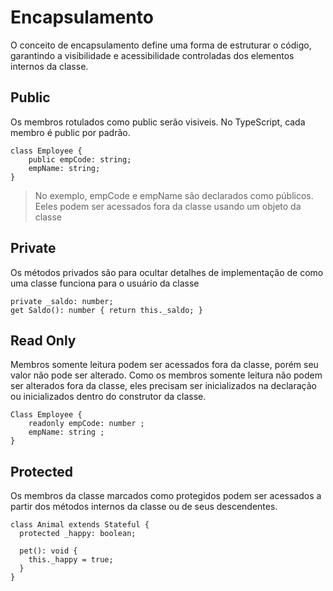# Encapsulamento

O conceito de encapsulamento define uma forma de estruturar o código, garantindo a visibilidade e acessibilidade controladas dos elementos internos da classe.

## Public

Os membros rotulados como public serão visiveis. No TypeScript, cada membro é public por padrão. 

```
class Employee {
    public empCode: string;
    empName: string;
}
```

> No exemplo, empCode e empName são declarados como públicos. Eeles podem ser acessados fora da classe usando um objeto da classe

## Private

Os métodos privados são para ocultar detalhes de implementação de como uma classe funciona para o usuário da classe

```
private _saldo: number;
get Saldo(): number { return this._saldo; }
```

## Read Only

Membros somente leitura podem ser acessados fora da classe, porém seu valor não pode ser alterado. Como os membros somente leitura não podem ser alterados fora da classe, eles precisam ser inicializados na declaração ou inicializados dentro do construtor da classe.

```
Class Employee { 
    readonly empCode: number ; 
    empName: string ; 
} 
```

## Protected

Os membros da classe marcados como protegidos podem ser acessados ​​a partir dos métodos internos da classe ou de seus descendentes.

```
class Animal extends Stateful {
  protected _happy: boolean;
 
  pet(): void {
    this._happy = true;
  }
}
```
